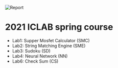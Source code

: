 ![Report](https://img.shields.io/badge/process-130nm-blue.svg)

# 2021 ICLAB spring course

- Lab1: Supper Mosfet Calculator (SMC)
- Lab2: String Matching Engine (SME)
- Lab3: Sudoku (SD)
- Lab4: Neural Network (NN)
- Lab6: Check Sum (CS)
